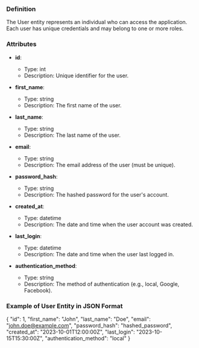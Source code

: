 ### Definition 
The  User  entity represents an individual who can access the application. Each user has unique credentials and may belong to one or more roles. 
 
### Attributes 
 
- **id**:  
  - Type:  int  
  - Description: Unique identifier for the user. 
 
- **first_name**:  
  - Type:  string  
  - Description: The first name of the user. 
 
- **last_name**:  
  - Type:  string  
  - Description: The last name of the user. 
 
- **email**:  
  - Type:  string  
  - Description: The email address of the user (must be unique). 
 
- **password_hash**:  
  - Type:  string  
  - Description: The hashed password for the user's account. 
 
- **created_at**:  
  - Type:  datetime  
  - Description: The date and time when the user account was created. 
 
- **last_login**:  
  - Type:  datetime  
  - Description: The date and time when the user last logged in. 
 
- **authentication_method**:  
  - Type:  string  
  - Description: The method of authentication (e.g., local, Google, Facebook). 
 
### Example of User Entity in JSON Format
{
  "id": 1,
  "first_name": "John",
  "last_name": "Doe",
  "email": "john.doe@example.com",
  "password_hash": "hashed_password",
  "created_at": "2023-10-01T12:00:00Z",
  "last_login": "2023-10-15T15:30:00Z",
  "authentication_method": "local"
}